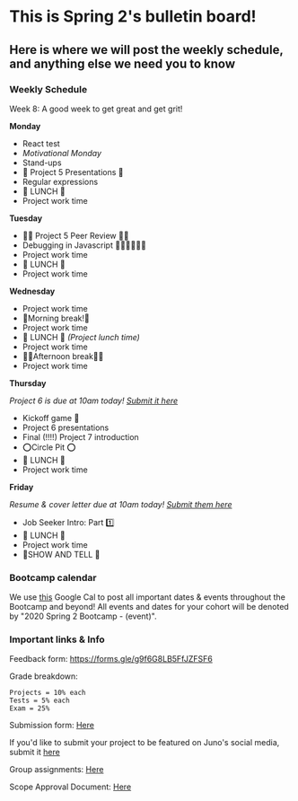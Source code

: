 # This is Spring 2's bulletin board!

## Here is where we will post the weekly schedule, and anything else we need you to know


<!-- ### Daily Schedule

_ALL TIMES ARE ESTIMATES FOR YOUR CONVIENICE AND AWARENESS AND ARE SUBJECT TO CHANGE_

We would like you to have a detailed a schedule to refer to now that we are online. However, we need to be super flexible with timing to allow for lessons to be extra juicy when YOU want them to be. **Never worry** if the real life timing isn't matching this estimate. We will adjust as needed and make sure the content gets covered and that you get the time you need for projects.  -->


### Weekly Schedule

Week 8: A good week to get great and get grit!


**Monday**

* React test
* *Motivational Monday*
* Stand-ups
* 🤗 Project 5 Presentations 🤗
* Regular expressions
* 🍴 LUNCH 🍴
* Project work time


**Tuesday**

* 👯‍♀️ Project 5 Peer Review 👯‍♂️
* Debugging in Javascript 🕵🏻‍♀️🕵🏾‍♂️
* Project work time
* 🍴 LUNCH 🍴
* Project work time


**Wednesday**

* Project work time
* 🌻Morning break!🌻 
* Project work time
* 🍴 LUNCH 🍴 _(Project lunch time)_
* Project work time
* 💃🏽Afternoon break🕺🏿
* Project work time


**Thursday**

_Project 6 is due at 10am today! [Submit it here](https://docs.google.com/forms/d/e/1FAIpQLSeRr63HMZPrJDomUPKwtmYRsTXWP8pCPFdGEyE2cFst-7BFUQ/viewform)_  

* Kickoff game 🏈
* Project 6 presentations 
* Final (!!!!) Project 7 introduction
* ⭕️Circle Pit ⭕️
* 🍴 LUNCH 🍴
* Project work time


**Friday**

 _Resume & cover letter due at 10am today! [Submit them here](https://forms.gle/H4BGXUuZYyZTdYLu9)_  

* Job Seeker Intro: Part 1️⃣
* 🍴 LUNCH 🍴
* Project work time
* 🎉SHOW AND TELL 🎉


### Bootcamp calendar

We use [this](https://calendar.google.com/calendar/embed?src=hackeryou.com_ckj6930nr6kraakaisos09cccs%40group.calendar.google.com&ctz=America%2FToronto) Google Cal to post all important dates & events throughout the Bootcamp and beyond! All events and dates for your cohort will be denoted by "2020 Spring 2 Bootcamp - (event)".

### Important links & Info

Feedback form: https://forms.gle/g9f6G8LB5FfJZFSF6

Grade breakdown:

```
Projects = 10% each
Tests = 5% each
Exam = 25%
```

Submission form: [Here](https://docs.google.com/forms/d/11X0cb0hwvmqjY66aNJbSGI2XMbLtd4K1zNW-R_s6kQ0/)

If you'd like to submit your project to be featured on Juno's social media, submit it [here](https://docs.google.com/forms/d/e/1FAIpQLSdu5QfWrOBE14L00vhc1e4IfbwXV4X7CzNdjwJxoP4uOSDA3w/viewform)

Group assignments: [Here](https://docs.google.com/spreadsheets/d/1nNtc4s0M6aWJv1K_sNPYzFOXappNFq9LZYzwl4B9JQg/)

Scope Approval Document: [Here](https://docs.google.com/forms/d/1PETHgqnOLXSwjmI41fFQizKcIyB5Q4wnidCTM1ZXwbE/)
